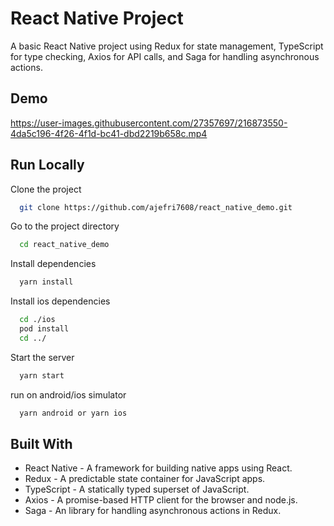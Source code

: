 
# React Native Project

A basic React Native project using Redux for state management, TypeScript for type checking, Axios for API calls, and Saga for handling asynchronous actions.


## Demo

https://user-images.githubusercontent.com/27357697/216873550-4da5c196-4f26-4f1d-bc41-dbd2219b658c.mp4

## Run Locally

Clone the project

```bash
  git clone https://github.com/ajefri7608/react_native_demo.git
```

Go to the project directory

```bash
  cd react_native_demo
```

Install dependencies

```bash
  yarn install
```

Install ios dependencies

```bash
  cd ./ios
  pod install
  cd ../
```

Start the server

```bash
  yarn start
```

run on android/ios simulator

```bash
  yarn android or yarn ios
```




## Built With


- React Native - A framework for building native apps using React.
- Redux - A predictable state container for JavaScript apps.
- TypeScript - A statically typed superset of JavaScript.
- Axios - A promise-based HTTP client for the browser and node.js.
- Saga - An library for handling asynchronous actions in Redux.



